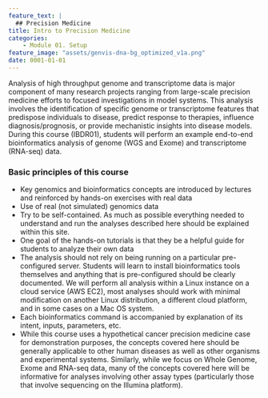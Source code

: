 ```yaml
---
feature_text: |
  ## Precision Medicine
title: Intro to Precision Medicine
categories:
    - Module 01. Setup
feature_image: "assets/genvis-dna-bg_optimized_v1a.png"
date: 0001-01-01
---
```


Analysis of high throughput genome and transcriptome data is major component of many research projects ranging from large-scale precision medicine efforts to focused investigations in model systems. This analysis involves the identification of specific genome or transcriptome features that predispose individuals to disease, predict response to therapies, influence diagnosis/prognosis, or provide mechanistic insights into disease models. During this course (IBDR01), students will perform an example end-to-end bioinformatics analysis of genome (WGS and Exome) and transcriptome (RNA-seq) data.

### Basic principles of this course
* Key genomics and bioinformatics concepts are introduced by lectures and reinforced by hands-on exercises with real data
* Use of real (not simulated) genomics data
* Try to be self-contained. As much as possible everything needed to understand and run the analyses described here should be explained within this site.
* One goal of the hands-on tutorials is that they be a helpful guide for students to analyze their own data
* The analysis should not rely on being running on a particular pre-configured server.  Students will learn to install bioinformatics tools themselves and anything that is pre-configured should be clearly documented. We will perform all analysis within a Linux instance on a cloud service (AWS EC2), most analyses should work with minimal modification on another Linux distribution, a different cloud platform, and in some cases on a Mac OS system.
* Each bioinformatics command is accompanied by explanation of its intent, inputs, parameters, etc.
* While this course uses a hypothetical cancer precision medicine case for demonstration purposes, the concepts covered here should be generally applicable to other human diseases as well as other organisms and experimental systems. Similarly, while we focus on Whole Genome, Exome and RNA-seq data, many of the concepts covered here will be informative for analyses involving other assay types (particularly those that involve sequencing on the Illumina platform).

